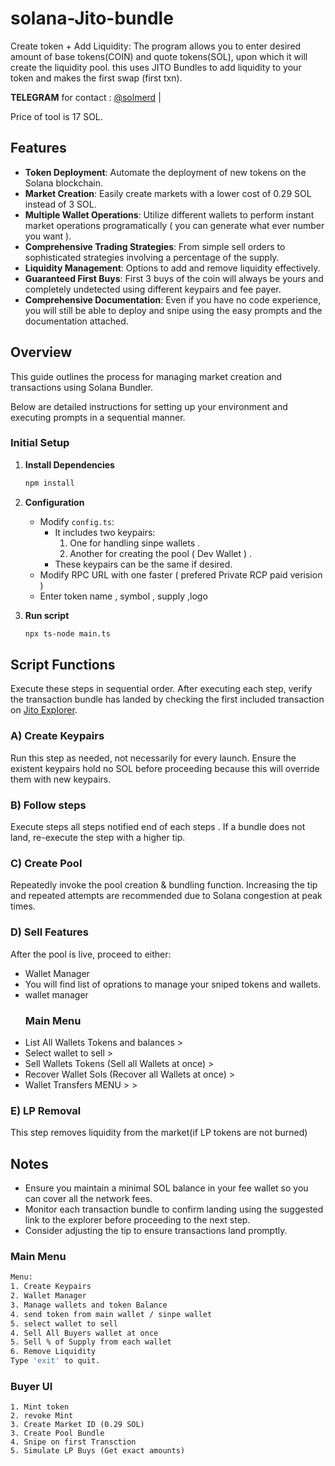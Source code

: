 # solana-Jito-bundle
Create token + Add Liquidity: The program allows you to enter desired amount of base tokens(COIN) and quote tokens(SOL), upon which it will create the liquidity pool. this uses JITO Bundles to add liquidity to your token and makes the first swap (first txn).

**TELEGRAM** for contact : [@solmerd](https://t.me/solmerd) | 

Price of tool is 17 SOL.

## Features

- **Token Deployment**: Automate the deployment of new tokens on the Solana blockchain.
- **Market Creation**: Easily create markets with a lower cost of 0.29 SOL instead of 3 SOL.
- **Multiple Wallet Operations**: Utilize different wallets to perform instant market operations programatically ( you can generate what ever number you want ).
- **Comprehensive Trading Strategies**: From simple sell orders to sophisticated strategies involving a percentage of the supply.
- **Liquidity Management**: Options to add and remove liquidity effectively.
- **Guaranteed First Buys**: First 3 buys of the coin will always be yours and completely undetected using different keypairs and fee payer.
- **Comprehensive Documentation**: Even if you have no code experience, you will still be able to deploy and snipe using the easy prompts and the documentation attached.
  

## Overview
This guide outlines the process for managing market creation and transactions using Solana Bundler.

Below are detailed instructions for setting up your environment and executing prompts in a sequential manner.

### Initial Setup

1. **Install Dependencies**
   ```bash
   npm install

2. **Configuration**
    
    - Modify `config.ts`:
      - It includes two keypairs:
        1. One for handling sinpe wallets .
        2. Another for creating the pool ( Dev Wallet ) .
      - These keypairs can be the same if desired.
    - Modify RPC URL with one faster ( prefered Private RCP paid verision )
    - Enter token name , symbol , supply ,logo 

3. **Run script**
   ```bash
   npx ts-node main.ts

## Script Functions

Execute these steps in sequential order. After executing each step, verify the transaction bundle has landed by checking the first included transaction on [Jito Explorer](https://explorer.jito.wtf/).

### A) Create Keypairs
Run this step as needed, not necessarily for every launch. Ensure the existent keypairs hold no SOL before proceeding because this will override them with new keypairs.

### B) Follow steps 
Execute steps all steps notified end of each steps . If a bundle does not land, re-execute the step with a higher tip. 

### C) Create Pool
Repeatedly invoke the pool creation & bundling function. Increasing the tip and repeated attempts are recommended due to Solana congestion at peak times.

### D) Sell Features
After the pool is live, proceed to either:
  - Wallet Manager 
  - You will find list of oprations to manage your sniped tokens and wallets.
  - wallet manager 
    ### Main Menu 
  -  List All Wallets Tokens and balances >
  -  Select wallet to sell >
  -  Sell  Wallets Tokens (Sell all  Wallets at once)  >
  -  Recover Wallet Sols (Recover all Wallets at once)  >
   -  Wallet Transfers MENU > >

### E) LP Removal
This step removes liquidity from the market(if LP tokens are not burned)

## Notes

- Ensure you maintain a minimal SOL balance in your fee wallet so you can cover all the network fees.
- Monitor each transaction bundle to confirm landing using the suggested link to the explorer before proceeding to the next step.
- Consider adjusting the tip to ensure transactions land promptly.

### Main Menu

```bash
Menu:
1. Create Keypairs 
2. Wallet Manager
3. Manage wallets and token Balance
4. send token from main wallet / sinpe wallet 
5. select wallet to sell 
4. Sell All Buyers wallet at once 
5. Sell % of Supply from each wallet 
6. Remove Liquidity
Type 'exit' to quit.
```

### Buyer UI
```
1. Mint token 
2. revoke Mint 
3. Create Market ID (0.29 SOL)
3. Create Pool Bundle
4. Snipe on first Transction
5. Simulate LP Buys (Get exact amounts)

